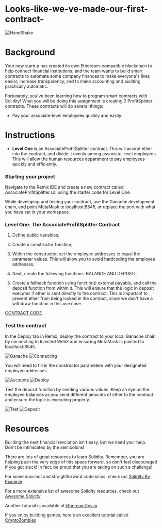 # Looks-like-we-ve-made-our-first-contract-

![HandShake](Images/hands-handshake.jpg)

# Background

Your new startup has created its own Ethereum-compatible blockchain to help connect financial institutions, and the team wants to build smart contracts to automate some company finances to make everyone's lives easier, increase transparency, and to make accounting and auditing practically automatic.

Fortunately, you've been learning how to program smart contracts with Solidity! What you will be doing this assignment is creating 3 ProfitSplitter contracts. These contracts will do several things:

* Pay your associate-level employees quickly and easily.

# Instructions

* **Level One** is an AssociateProfitSplitter contract. This will accept ether into the contract, and divide it evenly among associate-level employees. This will allow the human resources department to pay employees quickly and efficiently.

### Starting your project

Navigate to the Remix IDE and create a new contract called AssociateProfitSplitter.sol using the starter code for Level One.

While developing and testing your contract, use the Ganache development chain, and point MetaMask to localhost:8545, or replace the port with what you have set in your workspace.

### Level One: The AssociateProfitSplitter Contract

1. Define public variables;

2. Create a constructor function;

3. Within the constructor, set the employee addresses to equal the parameter values. This will allow you to avoid hardcoding the employee addresses.

4. Next, create the following functions: BALANCE AND DEPOSIT;

5. Create a fallback function using function() external payable, and call the deposit function from within it. This will ensure that the logic in deposit executes if ether is sent directly to the contract. This is important to prevent ether from being locked in the contract, since we don't have a withdraw function in this use case.

[CONTRACT CODE](https://github.com/rodrigocelso1/Looks-like-we-ve-made-our-first-contract-/blob/master/AssociateProfitSplitter.sol)

###   Test the contract

In the Deploy tab in Remix, deploy the contract to your local Ganache chain by connecting to Injected Web3 and ensuring MetaMask is pointed to localhost:8545.

![Ganache](Images/ganache.png)
![Connecting](Images/Connecting.png)

You will need to fill in the constructor parameters with your designated employee addresses.

![Accounts](Images/accounts.png)
![Deploy](Images/remix-deploy.png)

Test the deposit function by sending various values. Keep an eye on the employee balances as you send different amounts of ether to the contract and ensure the logic is executing properly.

![Test](Images/remix-test.png)
![Deposit](Images/remix-deposit.png)

# Resources
Building the next financial revolution isn't easy, but we need your help. Don't be intimidated by the semicolons!

There are lots of great resources to learn Solidity. Remember, you are helping push the very edge of this space forward,
so don't feel discouraged if you get stuck! In fact, be proud that you are taking on such a challenge!

For some succinct and straightforward code snips, check out [Solidity By Example](https://github.com/raineorshine/solidity-by-example)

For a more extensive list of awesome Solidity resources, check out [Awesome Solidity](https://github.com/bkrem/awesome-solidity)

Another tutorial is available at [EthereumDev.io](https://ethereumdev.io/)

If you enjoy building games, here's an excellent tutorial called [CryptoZombies](https://cryptozombies.io/)

